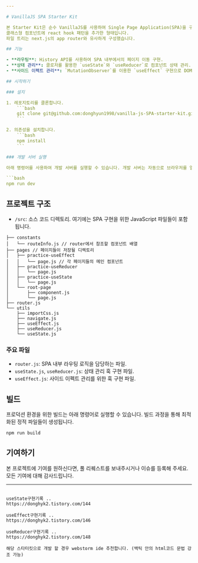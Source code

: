```yaml
---

# VanillaJS SPA Starter Kit

본 Starter Kit은 순수 VanillaJS를 사용하여 Single Page Application(SPA)을 구축하기 위한 기본 템플릿입니다. 이 프로젝트는 라우팅, 상태 관리 등을 포함하고 있습니다.
클래스형 컴포넌트에 react hook 패턴을 추가한 형태입니다.
파일 트리는 next.js의 app router와 유사하게 구성했습니다.

## 기능

- **라우팅**: History API를 사용하여 SPA 내부에서의 페이지 이동 구현.
- **상태 관리**: 클로저를 활용한 `useState`와 `useReducer`로 컴포넌트 상태 관리.
- **사이드 이펙트 관리**: `MutationObserver`를 이용한 `useEffect` 구현으로 DOM 변경 감지 및 처리.

## 시작하기

### 설치

1. 레포지토리를 클론합니다.
    ```bash
    git clone git@github.com:donghyun1998/vanilla-js-SPA-starter-kit.git
    ```

2. 의존성을 설치합니다.
    ```bash
    npm install
    ```

### 개발 서버 실행

아래 명령어를 사용하여 개발 서버를 실행할 수 있습니다. 개발 서버는 자동으로 브라우저를 열고 애플리케이션을 불러옵니다.

```bash
npm run dev
```

## 프로젝트 구조

- `/src`: 소스 코드 디렉토리. 여기에는 SPA 구현을 위한 JavaScript 파일들이 포함됩니다.

```
├── constants
│   └── routeInfo.js // router에서 참조할 컴포넌트 배열
├── pages // 페이지들이 저장될 디렉토리
│   ├── practice-useEffect
│   │   └── page.js // 각 페이지들의 메인 컴포넌트
│   ├── practice-useReducer
│   │   └── page.js
│   ├── practice-useState
│   │   └── page.js
│   └── root-page
│       ├── component.js
│       └── page.js
├── router.js
└── utils
    ├── importCss.js
    ├── navigate.js
    ├── useEffect.js
    ├── useReducer.js
    └── useState.js
 ``` 

### 주요 파일

- `router.js`: SPA 내부 라우팅 로직을 담당하는 파일.
- `useState.js`, `useReducer.js`: 상태 관리 훅 구현 파일.
- `useEffect.js`: 사이드 이펙트 관리를 위한 훅 구현 파일.

## 빌드

프로덕션 환경을 위한 빌드는 아래 명령어로 실행할 수 있습니다. 빌드 과정을 통해 최적화된 정적 파일들이 생성됩니다.

```bash
npm run build
```

## 기여하기

본 프로젝트에 기여를 원하신다면, 풀 리퀘스트를 보내주시거나 이슈를 등록해 주세요. 모든 기여에 대해 감사드립니다.

---
```

useState구현기록 ..
https://donghyk2.tistory.com/144

useEffect구현기록 ..
https://donghyk2.tistory.com/146

useReducer구현기록 ..
https://donghyk2.tistory.com/148

해당 스타터킷으로 개발 할 경우 webstorm ide 추천합니다. (백틱 안의 html코드 문법 강조 가능)
